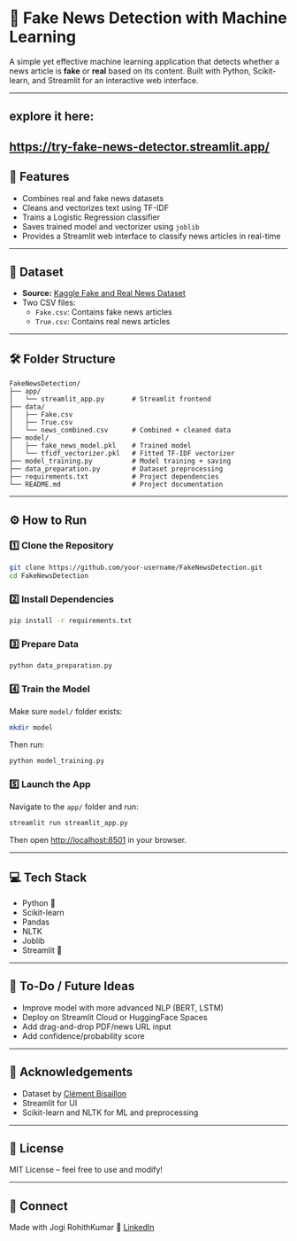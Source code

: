# 📰 Fake News Detection with Machine Learning

A simple yet effective machine learning application that detects whether a news article is **fake** or **real** based on its content. Built with Python, Scikit-learn, and Streamlit for an interactive web interface.

---
## explore it here: 
https://try-fake-news-detector.streamlit.app/
---

## 🚀 Features

- Combines real and fake news datasets
- Cleans and vectorizes text using TF-IDF
- Trains a Logistic Regression classifier
- Saves trained model and vectorizer using `joblib`
- Provides a Streamlit web interface to classify news articles in real-time

---

## 🧠 Dataset

- **Source:** [Kaggle Fake and Real News Dataset](https://www.kaggle.com/clmentbisaillon/fake-and-real-news-dataset)
- Two CSV files:
  - `Fake.csv`: Contains fake news articles
  - `True.csv`: Contains real news articles

---

## 🛠️ Folder Structure

```
FakeNewsDetection/
├── app/
│   └── streamlit_app.py       # Streamlit frontend
├── data/
│   ├── Fake.csv
│   ├── True.csv
│   └── news_combined.csv      # Combined + cleaned data
├── model/
│   ├── fake_news_model.pkl    # Trained model
│   └── tfidf_vectorizer.pkl   # Fitted TF-IDF vectorizer
├── model_training.py          # Model training + saving
├── data_preparation.py        # Dataset preprocessing
├── requirements.txt           # Project dependencies
└── README.md                  # Project documentation
```

---

## ⚙️ How to Run

### 1️⃣ Clone the Repository

```bash
git clone https://github.com/your-username/FakeNewsDetection.git
cd FakeNewsDetection
```

### 2️⃣ Install Dependencies

```bash
pip install -r requirements.txt
```

### 3️⃣ Prepare Data

```bash
python data_preparation.py
```

### 4️⃣ Train the Model

Make sure `model/` folder exists:
```bash
mkdir model
```

Then run:
```bash
python model_training.py
```

### 5️⃣ Launch the App

Navigate to the `app/` folder and run:

```bash
streamlit run streamlit_app.py
```

Then open [http://localhost:8501](http://localhost:8501) in your browser.

---

## 💻 Tech Stack

- Python 🐍
- Scikit-learn
- Pandas
- NLTK
- Joblib
- Streamlit 🚀

---

## 📌 To-Do / Future Ideas

- Improve model with more advanced NLP (BERT, LSTM)
- Deploy on Streamlit Cloud or HuggingFace Spaces
- Add drag-and-drop PDF/news URL input
- Add confidence/probability score

---

## 🙌 Acknowledgements

- Dataset by [Clément Bisaillon](https://www.kaggle.com/clmentbisaillon)
- Streamlit for UI
- Scikit-learn and NLTK for ML and preprocessing

---

## 📜 License

MIT License – feel free to use and modify!

---

## 💬 Connect

Made with Jogi RohithKumar 
🔗 [LinkedIn]([https://linkedin.com/in/your-profile](https://www.linkedin.com/in/rohith-kumar-jogi-747a782b8/))
```
